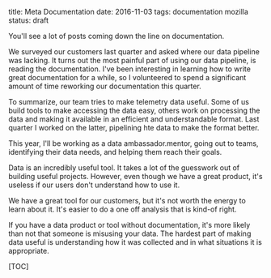 title: Meta Documentation
date: 2016-11-03
tags: documentation mozilla
status: draft

You'll see a lot of posts coming down the line on documentation.

We surveyed our customers last quarter and asked where our data pipeline was lacking.
It turns out the most painful part of using our data pipeline, is reading the documentation.
I've been interesting in learning how to write great documentation for a while,
so I volunteered to spend a significant amount of time reworking our documentation this quarter. 

To summarize, our team tries to make telemetry data useful.
Some of us build tools to make accessing the data easy,
others work on processing the data and making it available in an efficient and understandable format.
Last quarter I worked on the latter, pipelining hte data to make the format better.

This year, I'll be working as a data ambassador.mentor,
going out to teams, identifying their data needs, and helping them reach their goals.

Data is an incredibly useful tool.
It takes a lot of the guesswork out of building useful projects.
However, even though we have a great product, it's useless if our users don't understand how to use it.


We have a great tool for our customers, but it's not worth the energy to learn about it. 
It's easier to do a one off analysis that is kind-of right.

If you have a data product or tool without documentation, it's more likely than not that someone is misusing your data.
The hardest part of making data useful is understanding how it was collected and in what situations it is appropriate. 



[TOC]

